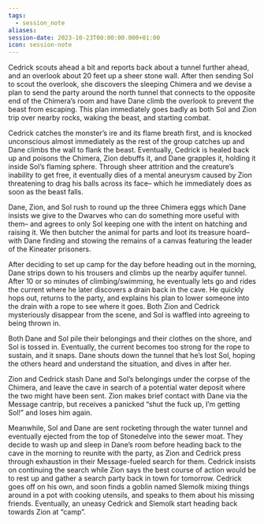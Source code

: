 ```yaml
---
tags:
  - session_note
aliases: 
session-date: 2023-10-23T00:00:00.000+01:00
icon: session-note
---
```


Cedrick scouts ahead a bit and reports back about a tunnel further ahead, and an overlook about 20 feet up a sheer stone wall. After then sending Sol to scout the overlook, she discovers the sleeping Chimera and we devise a plan to send the party around the north tunnel that connects to the opposite end of the Chimera’s room and have Dane climb the overlook to prevent the beast from escaping. This plan immediately goes badly as both Sol and Zion trip over nearby rocks, waking the beast, and starting combat.

Cedrick catches the monster’s ire and its flame breath first, and is knocked unconscious almost immediately as the rest of the group catches up and Dane climbs the wall to flank the beast. Eventually, Cedrick is healed back up and poisons the Chimera, Zion debuffs it, and Dane grapples it, holding it inside Sol’s flaming sphere. Through sheer attrition and the creature’s inability to get free, it eventually dies of a mental aneurysm caused by Zion threatening to drag his balls across its face– which he immediately does as soon as the beast falls.

Dane, Zion, and Sol rush to round up the three Chimera eggs which Dane insists we give to the Dwarves who can do something more useful with them– and agrees to only Sol keeping one with the intent on hatching and raising it. We then butcher the animal for parts and loot its treasure hoard– with Dane finding and stowing the remains of a canvas featuring the leader of the Kineater prisoners.  

After deciding to set up camp for the day before heading out in the morning, Dane strips down to his trousers and climbs up the nearby aquifer tunnel. After 10 or so minutes of climbing/swimming, he eventually lets go and rides the current where he later discovers a drain back in the cave. He quickly hops out, returns to the party, and explains his plan to lower someone into the drain with a rope to see where it goes. Both Zion and Cedrick mysteriously disappear from the scene, and Sol is waffled into agreeing to being thrown in.

Both Dane and Sol pile their belongings and their clothes on the shore, and Sol is tossed in. Eventually, the current becomes too strong for the rope to sustain, and it snaps. Dane shouts down the tunnel that he’s lost Sol, hoping the others heard and understand the situation, and dives in after her. 

Zion and Cedrick stash Dane and Sol’s belongings under the corpse of the Chimera, and leave the cave in search of a potential water deposit where the two might have been sent. Zion makes brief contact with Dane via the Message cantrip, but receives a panicked “shut the fuck up, I’m getting Sol!” and loses him again.

Meanwhile, Sol and Dane are sent rocketing through the water tunnel and eventually ejected from the top of Stonedelve into the sewer moat. They decide to wash up and sleep in Dane’s room before heading back to the cave in the morning to reunite with the party, as Zion and Cedrick press through exhaustion in their Message-fueled search for them. Cedrick insists on continuing the search while Zion says the best course of action would be to rest up and gather a search party back in town for tomorrow. Cedrick goes off on his own, and soon finds a goblin named Slemolk mixing things around in a pot with cooking utensils, and speaks to them about his missing friends. Eventually, an uneasy Cedrick and Slemolk start heading back towards Zion at “camp”.